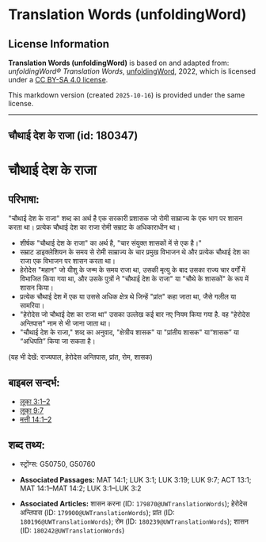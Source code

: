 # Translation Words (unfoldingWord)

## License Information

**Translation Words (unfoldingWord)** is based on and adapted from: _unfoldingWord® Translation Words_, [unfoldingWord](https://unfoldingword.org/utw), 2022, which is licensed under a [CC BY-SA 4.0 license](https://creativecommons.org/licenses/by-sa/4.0/legalcode.en).

This markdown version (created `2025-10-16`) is provided under the same license.



--------------------------------

## चौथाई देश के राजा (id: 180347)

चौथाई देश के राजा
=================

परिभाषा:
--------

"चौथाई देश के राजा" शब्द का अर्थ है एक सरकारी प्रशासक जो रोमी साम्राज्य के एक भाग पर शासन करता था। प्रत्येक चौथाई देश का राजा रोमी सम्राट के अधिकाराधीन था।

* शीर्षक "चौथाई देश के राजा" का अर्थ है, "चार संयुक्त शासकों में से एक है।"
* सम्राट डाइक्लेशियन के समय से रोमी साम्राज्य के चार प्रमुख विभाजन थे और प्रत्येक चौथाई देश का राजा एक विभाजन पर शासन करता था।
* हेरोदेस "महान" जो यीशु के जन्म के समय राजा था, उसकी मृत्यु के बाद उसका राज्य चार वर्गों में विभाजित किया गया था, और उसके पुत्रों ने "चौथाई देश के राजा" या "चौथे के शासकों" के रूप में शासन किया।
* प्रत्येक चौथाई देश में एक या उससे अधिक क्षेत्र थे जिन्हें "प्रांत" कहा जाता था, जैसे गलील या सामरिया।
* "हेरोदेस जो चौथाई देश का राजा था" उसका उल्लेख कई बार नए नियम किया गया है. वह "हेरोदेस अन्तिपास" नाम से भी जाना जाता था।
* "चौथाई देश के राजा," शव्द का अनुवाद, "क्षेत्रीय शासक" या "प्रांतीय शासक" या“शासक” या “अधिपति” किया जा सकता है।

(यह भी देखें: राज्यपाल, हेरोदेस अन्तिपास, प्रांत, रोम, शासक)

बाइबल सन्दर्भ:
--------------

* [लूका 3:1–2](https://ref.ly/Luke3:1-Luke3:2)
* [लूका 9:7](https://ref.ly/Luke9:7)
* [मत्ती 14:1–2](https://ref.ly/Matt14:1-Matt14:2)

शब्द तथ्य:
----------

* स्ट्रोंग्स: G50750, G50760

* **Associated Passages:** MAT 14:1; LUK 3:1; LUK 3:19; LUK 9:7; ACT 13:1; MAT 14:1–MAT 14:2; LUK 3:1–LUK 3:2
* **Associated Articles:** शासन करना (ID: `179870@UWTranslationWords`); हेरोदेस अन्तिपास (ID: `179900@UWTranslationWords`); प्रांत (ID: `180196@UWTranslationWords`); रोम (ID: `180239@UWTranslationWords`); शासन (ID: `180242@UWTranslationWords`)

